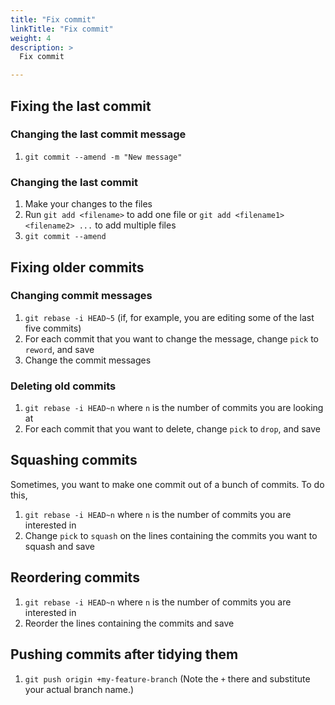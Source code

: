 ```yaml
---
title: "Fix commit"
linkTitle: "Fix commit"
weight: 4
description: >
  Fix commit

---
```


## Fixing the last commit

### Changing the last commit message

1. `git commit --amend -m "New message"`

### Changing the last commit

1. Make your changes to the files
2. Run `git add <filename>` to add one file or `git add <filename1> <filename2> ...` to add multiple files
3. `git commit --amend`

## Fixing older commits

### Changing commit messages

1. `git rebase -i HEAD~5` (if, for example, you are editing some of the last five commits)
2. For each commit that you want to change the message, change `pick` to `reword`, and save
3. Change the commit messages

### Deleting old commits

1. `git rebase -i HEAD~n` where `n` is the number of commits you are looking at
2. For each commit that you want to delete, change `pick` to `drop`, and save

## Squashing commits

Sometimes, you want to make one commit out of a bunch of commits. To do this,

1. `git rebase -i HEAD~n` where `n` is the number of commits you are interested in
2. Change `pick` to `squash` on the lines containing the commits you want to squash and save

## Reordering commits

1. `git rebase -i HEAD~n` where `n` is the number of commits you are interested in
2. Reorder the lines containing the commits and save

## Pushing commits after tidying them

1. `git push origin +my-feature-branch` (Note the `+` there and substitute your actual branch name.)